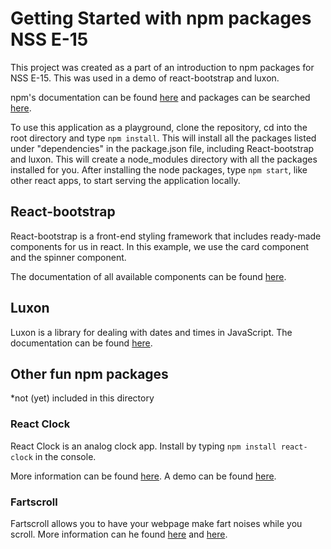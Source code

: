 # Getting Started with npm packages NSS E-15
This project was created as a part of an introduction to npm packages for NSS E-15.  This was used in a demo of react-bootstrap and luxon.

npm's documentation can be found [here](https://docs.npmjs.com/about-npm) and packages can be searched [here](https://www.npmjs.com/).  

To use this application as a playground, clone the repository, cd into the root directory and type `npm install`.  This will install all the packages listed under "dependencies" in the package.json file, including React-bootstrap and luxon.  This will create a node_modules directory with all the packages installed for you.  After installing the node packages, type `npm start`, like other react apps, to start serving the application locally.

## React-bootstrap
React-bootstrap is a front-end styling framework that includes ready-made components for us in react.  In this example, we use the card component and the spinner component.  

The documentation of all available components can be found [here](https://react-bootstrap.github.io/components/alerts).

## Luxon

Luxon is a library for dealing with dates and times in JavaScript. The documentation can be found [here](https://moment.github.io/luxon/#/).

## Other fun npm packages 
*not (yet) included in this directory
### React Clock

React Clock is an analog clock app.  Install by typing `npm install react-clock` in the console.  

More information can be found [here](https://www.npmjs.com/package/react-clock.).  A demo can be found [here](https://projects.wojtekmaj.pl/react-clock/_).

### Fartscroll

Fartscroll allows you to have your webpage make fart noises while you scroll.  More information can he found [here](https://www.npmjs.com/package/fartscroll) and [here](http://theonion.github.io/fartscroll.js/).
